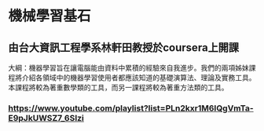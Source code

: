 # 機械學習基石
## 由台大資訊工程學系林軒田教授於coursera上開課
大綱：機器學習旨在讓電腦能由資料中累積的經驗來自我進步。我們的兩項姊妹課程將介紹各領域中的機器學習使用者都應該知道的基礎演算法、理論及實務工具。本課程將較為著重數學類的工具，而另一課程將較為著重方法類的工具。
### https://www.youtube.com/playlist?list=PLn2kxr1M6IQgVmTa-E9pJkUWSZ7_6SIzi